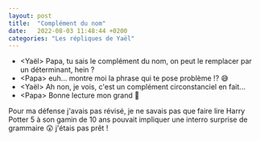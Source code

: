 ```yaml
---
layout: post
title:  "Complément du nom"
date:   2022-08-03 11:48:44 +0200
categories: "Les répliques de Yaël"
---
```


-   \<Yaël\> Papa, tu sais le complément du nom, on peut le remplacer par un déterminant, hein ?
-   \<Papa\> euh... montre moi la phrase qui te pose problème !? 😅
-   \<Yaël\> Ah non, je vois, c'est un complément circonstanciel en fait...
-   \<Papa\> Bonne lecture mon grand 🤨

Pour ma défense j'avais pas révisé, je ne savais pas que faire lire Harry Potter 5 à son gamin de 10 ans pouvait impliquer une interro surprise de grammaire 😲 j'étais pas prêt !

